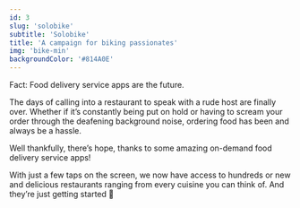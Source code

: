```yaml
---
id: 3
slug: 'solobike'
subtitle: 'Solobike'
title: 'A campaign for biking passionates'
img: 'bike-min'
backgroundColor: '#814A0E'
---
```


Fact: Food delivery service apps are the future.

The days of calling into a restaurant to speak with a rude host are finally over. Whether if it’s constantly being put on hold or having to scream your order through the deafening background noise, ordering food has been and always be a hassle.

Well thankfully, there’s hope, thanks to some amazing on-demand food delivery service apps!

With just a few taps on the screen, we now have access to hundreds or new and delicious restaurants ranging from every cuisine you can think of. And they’re just getting started 🙂
